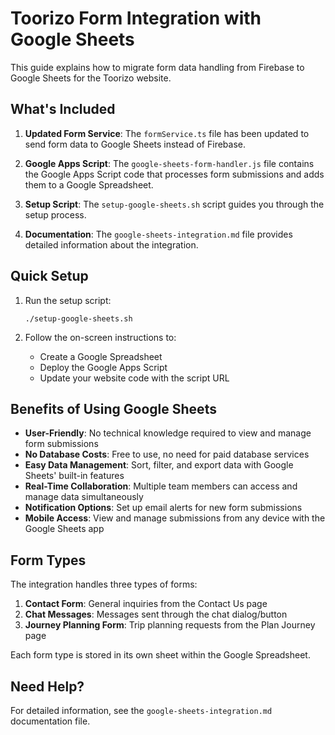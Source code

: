 # Toorizo Form Integration with Google Sheets

This guide explains how to migrate form data handling from Firebase to Google Sheets for the Toorizo website.

## What's Included

1. **Updated Form Service**: The `formService.ts` file has been updated to send form data to Google Sheets instead of Firebase.

2. **Google Apps Script**: The `google-sheets-form-handler.js` file contains the Google Apps Script code that processes form submissions and adds them to a Google Spreadsheet.

3. **Setup Script**: The `setup-google-sheets.sh` script guides you through the setup process.

4. **Documentation**: The `google-sheets-integration.md` file provides detailed information about the integration.

## Quick Setup

1. Run the setup script:

   ```
   ./setup-google-sheets.sh
   ```

2. Follow the on-screen instructions to:
   - Create a Google Spreadsheet
   - Deploy the Google Apps Script
   - Update your website code with the script URL

## Benefits of Using Google Sheets

- **User-Friendly**: No technical knowledge required to view and manage form submissions
- **No Database Costs**: Free to use, no need for paid database services
- **Easy Data Management**: Sort, filter, and export data with Google Sheets' built-in features
- **Real-Time Collaboration**: Multiple team members can access and manage data simultaneously
- **Notification Options**: Set up email alerts for new form submissions
- **Mobile Access**: View and manage submissions from any device with the Google Sheets app

## Form Types

The integration handles three types of forms:

1. **Contact Form**: General inquiries from the Contact Us page
2. **Chat Messages**: Messages sent through the chat dialog/button
3. **Journey Planning Form**: Trip planning requests from the Plan Journey page

Each form type is stored in its own sheet within the Google Spreadsheet.

## Need Help?

For detailed information, see the `google-sheets-integration.md` documentation file.
